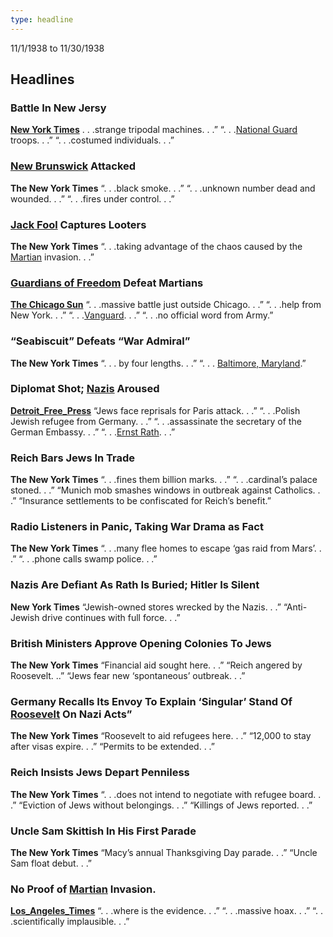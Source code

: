 ```yaml
---
type: headline
---
```

11/1/1938 to 11/30/1938

## Headlines
### Battle In New Jersy
**[New York Times](/organizations/news/New_York_Times.md)**
. . .strange tripodal machines. . .”  “. . .[National Guard](/organizations/US_Government/US_National_Guard.md) troops. . .”  “. . .costumed individuals. . .”

### [New Brunswick](locations/New_Jersey/New_Brunswick.md) Attacked
**The New York Times**
“. . .black smoke. . .”  “. . .unknown number dead and wounded. . .”  “. . .fires under control. . .”

### [Jack Fool](/npcs/other/Jack_Fool.md) Captures Looters
**The New York Times**
“. . .taking advantage of the chaos caused by the [Martian](/npcs/foes/martians/Martian.md) invasion. . .”

### [Guardians of Freedom](/organizations/Guardians_of_Freedom.md) Defeat Martians
**[The Chicago Sun](/organizations/news/Chicago_Sun.md)**
“. . .massive battle just outside Chicago. . .”  “. . .help from New York. . .”  “. . .[Vanguard](/organizations/Vanguard.md). . .”  “. . .no official word from Army.”

### “Seabiscuit” Defeats “War Admiral”
**The New York Times**
“. . . by four lengths. . .” “. . . [Baltimore, Maryland](https://en.wikipedia.org/wiki/Baltimore).”

### Diplomat Shot; [Nazis](/organizations/German_Government/Nazi_Party.md) Aroused
**[Detroit_Free_Press](../organizations/news/Detroit_Free_Press.md)**
“Jews face reprisals for Paris attack. . .”  “. . .Polish Jewish refugee from Germany. . .”  “. . .assassinate the secretary of the German Embassy. . .”  “. . .[Ernst Rath](https://en.wikipedia.org/wiki/Ernst_vom_Rath). . .”

### Reich Bars Jews In Trade
**The New York Times**
“. . .fines them billion marks. . .”  “. . .cardinal’s palace stoned. . .”  “Munich mob smashes windows in outbreak against Catholics. . .”  “Insurance settlements to be confiscated for Reich’s benefit.”

### Radio Listeners in Panic, Taking War Drama as Fact
**The New York Times**
“. . .many flee homes to escape ‘gas raid from Mars’. . .”  “. . .phone calls swamp police. . .”

### Nazis Are Defiant As Rath Is Buried; Hitler Is Silent
**New York Times**
“Jewish-owned stores wrecked by the Nazis. . .”  “Anti-Jewish drive continues with full force. . .”

### British Ministers Approve Opening Colonies To Jews
**The New York Times**
“Financial aid sought here. . .”  “Reich angered by Roosevelt. ..”  “Jews fear new ‘spontaneous’ outbreak. . .”

### Germany Recalls Its Envoy To Explain ‘Singular’ Stand Of [Roosevelt](https://en.wikipedia.org/wiki/Franklin_D._Roosevelt) On Nazi Acts”
**The New York Times**
“Roosevelt to aid refugees here. . .”  “12,000 to stay after visas expire. . .”  “Permits to be extended. . .”

### Reich Insists Jews Depart Penniless
**The New York Times**
“. . .does not intend to negotiate with refugee board. . .”  “Eviction of Jews without belongings. . .”  “Killings of Jews reported. . .”

### Uncle Sam Skittish In His First Parade
**The New York Times**
“Macy’s annual Thanksgiving Day parade. . .”  “Uncle Sam float debut. . .”

### No Proof of [Martian](../npcs/foes/martians/Martian.md) Invasion.
**[Los_Angeles_Times](/organizations/news/Los_Angeles_Times.md)**
“. . .where is the evidence. . .”  “. . .massive hoax. . .”  “. . .scientifically implausible. . .”